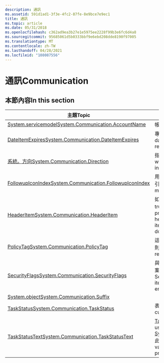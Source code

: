 ```yaml
---
description: 通訊
ms.assetid: 591d1ad1-3f3e-4fc2-87fe-8e9bce7e9ec1
title: 通訊
ms.topic: article
ms.date: 05/31/2018
ms.openlocfilehash: c362ad9ea3b27e1e5975ee2228f99b3e6fc6d4a8
ms.sourcegitcommit: 95685061d5b0333bbf9e6ebd208dde8190f97005
ms.translationtype: MT
ms.contentlocale: zh-TW
ms.lasthandoff: 04/28/2021
ms.locfileid: "108087556"
---
```

# <a name="communication"></a><span data-ttu-id="9afd4-103">通訊</span><span class="sxs-lookup"><span data-stu-id="9afd4-103">Communication</span></span>

## <a name="in-this-section"></a><span data-ttu-id="9afd4-104">本節內容</span><span class="sxs-lookup"><span data-stu-id="9afd4-104">In this section</span></span>



| <span data-ttu-id="9afd4-105">主題</span><span class="sxs-lookup"><span data-stu-id="9afd4-105">Topic</span></span>                                                                                                        | <span data-ttu-id="9afd4-106">描述</span><span class="sxs-lookup"><span data-stu-id="9afd4-106">Description</span></span>                                                                                                                                                                    |
|--------------------------------------------------------------------------------------------------------------|--------------------------------------------------------------------------------------------------------------------------------------------------------------------------------|
| [<span data-ttu-id="9afd4-107">System.servicemodel</span><span class="sxs-lookup"><span data-stu-id="9afd4-107">System.Communication.AccountName</span></span>](./props-system-communication-accountname.md)<br/>             | <span data-ttu-id="9afd4-108">帳戶名稱。</span><span class="sxs-lookup"><span data-stu-id="9afd4-108">The account name.</span></span><br/>                                                                                                                                                   |
| [<span data-ttu-id="9afd4-109">DateItemExpires</span><span class="sxs-lookup"><span data-stu-id="9afd4-109">System.Communication.DateItemExpires</span></span>](./props-system-communication-dateitemexpires.md)<br/>     | <span data-ttu-id="9afd4-110">專案因為保留原則而到期的日期。</span><span class="sxs-lookup"><span data-stu-id="9afd4-110">The date the item expires due to the retention policy.</span></span><br/>                                                                                                              |
| [<span data-ttu-id="9afd4-111">系統。方向</span><span class="sxs-lookup"><span data-stu-id="9afd4-111">System.Communication.Direction</span></span>](props-system-communication-direction.md)<br/>                        | <span data-ttu-id="9afd4-112">指出通訊是否為傳入或傳出</span><span class="sxs-lookup"><span data-stu-id="9afd4-112">Indicates whether a communication was incoming or outgoing</span></span><br/>                                                                                                          |
| <span data-ttu-id="9afd4-113">[FollowupIconIndex](/previous-versions/windows/desktop/legacy/dd391673(v=vs.85))</span><span class="sxs-lookup"><span data-stu-id="9afd4-113">[System.Communication.FollowupIconIndex](/previous-versions/windows/desktop/legacy/dd391673(v=vs.85))</span></span><br/> | <span data-ttu-id="9afd4-114">用於標示為後續追蹤之訊息的圖示索引。</span><span class="sxs-lookup"><span data-stu-id="9afd4-114">The icon index used on messages marked for followup.</span></span><br/>                                                                                                                |
| [<span data-ttu-id="9afd4-115">HeaderItem</span><span class="sxs-lookup"><span data-stu-id="9afd4-115">System.Communication.HeaderItem</span></span>](./props-system-communication-headeritem.md)<br/>               | <span data-ttu-id="9afd4-116">如果專案是標頭專案，則此屬性為 true，表示尚未完整下載專案。</span><span class="sxs-lookup"><span data-stu-id="9afd4-116">This property is true if the item is a header item, which means that the item has not been fully downloaded.</span></span><br/>                                                        |
| [<span data-ttu-id="9afd4-117">PolicyTag</span><span class="sxs-lookup"><span data-stu-id="9afd4-117">System.Communication.PolicyTag</span></span>](./props-system-communication-policytag.md)<br/>                 | <span data-ttu-id="9afd4-118">這個屬性會識別套用至專案的保留原則。</span><span class="sxs-lookup"><span data-stu-id="9afd4-118">This property identifies the retention policy applied to the item.</span></span><br/>                                                                                                  |
| [<span data-ttu-id="9afd4-119">SecurityFlags</span><span class="sxs-lookup"><span data-stu-id="9afd4-119">System.Communication.SecurityFlags</span></span>](./props-system-communication-securityflags.md)<br/>         | <span data-ttu-id="9afd4-120">與專案相關聯的安全性旗標，指出專案是否已啟用加密、簽署或 DRM。</span><span class="sxs-lookup"><span data-stu-id="9afd4-120">Security flags associated with the item to indicate whether the item is encrypted, signed, or DRM enabled.</span></span><br/>                                                          |
| [<span data-ttu-id="9afd4-121">System.object</span><span class="sxs-lookup"><span data-stu-id="9afd4-121">System.Communication.Suffix</span></span>](./props-system-communication-suffix.md)<br/>                       |                                                                                                                                                                                |
| [<span data-ttu-id="9afd4-122">TaskStatus</span><span class="sxs-lookup"><span data-stu-id="9afd4-122">System.Communication.TaskStatus</span></span>](./props-system-communication-taskstatus.md)<br/>               | <span data-ttu-id="9afd4-123">表示工作的目前狀態。</span><span class="sxs-lookup"><span data-stu-id="9afd4-123">Indicates the current status of the task.</span></span><br/>                                                                                                                           |
| [<span data-ttu-id="9afd4-124">TaskStatusText</span><span class="sxs-lookup"><span data-stu-id="9afd4-124">System.Communication.TaskStatusText</span></span>](./props-system-communication-taskstatustext.md)<br/>       | <span data-ttu-id="9afd4-125">[TaskStatus](./props-system-communication-taskstatus.md)的使用者易記形式。</span><span class="sxs-lookup"><span data-stu-id="9afd4-125">The user-friendly form of [System.Communication.TaskStatus](./props-system-communication-taskstatus.md).</span></span> <span data-ttu-id="9afd4-126">此值不能以程式設計方式剖析。</span><span class="sxs-lookup"><span data-stu-id="9afd4-126">This value is not intended to be parsed programmatically.</span></span><br/> |



 

 

 
